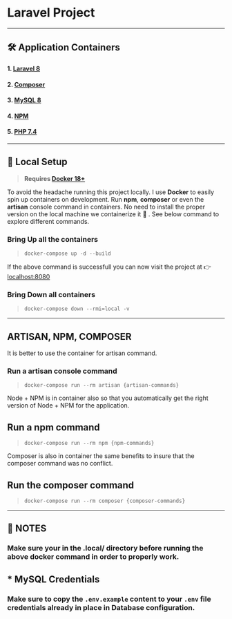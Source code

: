 # Laravel Project

---
## 🛠️ Application Containers

#### 1. [**Laravel 8**](https://laravel.com/)
#### 2. [**Composer**](https://getcomposer.org/)
#### 3. [**MySQL 8**](https://www.mysql.com/)
#### 4. [**NPM**](https://www.npmjs.com/)
#### 5. [**PHP 7.4**](https://www.php.net/releases/7_4_0.php)

---

## 🚀 Local Setup

> **Requires [Docker 18+](https://docs.docker.com/release-notes/)**

To avoid the headache running this project locally. I use **Docker** to easily spin up containers on development. Run **npm**, **composer** or even the **artisan** console command in containers. No need to install the proper version on the local machine we containerize it 🙂 . See below command to explore different commands.

### Bring Up all the containers
> `docker-compose up -d --build`

If the above command is successfull you can now visit the project at 👉 &nbsp; [localhost:8080](http://localhost:8080/)

### Bring Down all containers
> `docker-compose down --rmi=local -v`

---

## ARTISAN, NPM, COMPOSER

It is better to use the container for artisan command.
### Run a **artisan** console command
> `docker-compose run --rm artisan {artisan-commands}`

Node + NPM is in container also so that you automatically get the right version of Node + NPM for the application.
## Run a **npm** command
> `docker-compose run --rm npm {npm-commands}`

Composer is also in container the same benefits to insure that the composer command was no conflict.
## Run the **composer** command
> `docker-compose run --rm composer {composer-commands}`

---

## 📝 NOTES
### Make sure your in the .local/ directory before running the above docker command in order to properly work.

## * MySQL Credentials
### Make sure to copy the `.env.example` content to your `.env` file credentials already in place in Database configuration.
